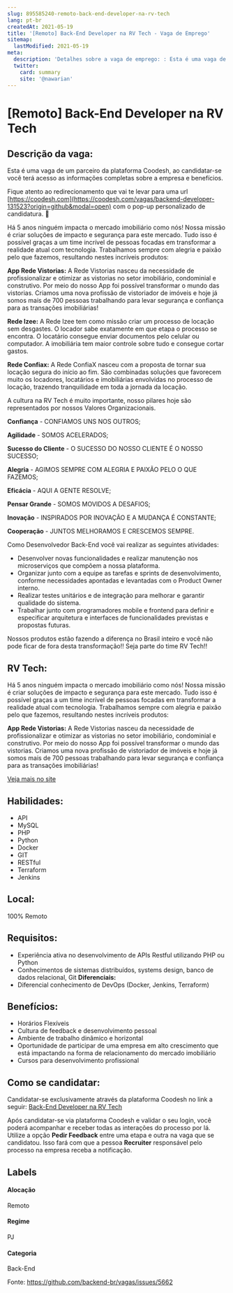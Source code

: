 ```yaml
---
slug: 895585240-remoto-back-end-developer-na-rv-tech
lang: pt-br
createdAt: 2021-05-19
title: '[Remoto] Back-End Developer na RV Tech - Vaga de Emprego'
sitemap:
  lastModified: 2021-05-19
meta:
  description: 'Detalhes sobre a vaga de emprego: : Esta é uma vaga de um parceiro da plataforma Coodesh, ao candidatar-se você terá acesso as informações completas sobre a empresa e benefícios.  Fique atento ao redirecionamento que vai te levar para uma url [https://coodesh.com](https://coodesh.com/vagas/backend-developer-131523?origin=github&modal=open) com o pop-up personalizado de candidatura. 👋 <p>Há 5 anos ninguém impacta o mercado imobiliário como nós! Nossa missão é criar soluções de impacto e segurança para este mercado. Tudo isso é possível graças a um time incrível de pessoas focadas em transformar a realidade atual com tecnologia. Trabalhamos sempre com alegria e paixão pelo que fazemos, resultando nestes incríveis produtos:</p> <p><strong>App Rede Vistorias:</strong> A Rede Vistorias nasceu da necessidade de profissionalizar e otimizar as vistorias no setor imobiliário, condominial e construtivo. Por meio do nosso App foi possível transformar o mundo das vistorias. Criamos uma nova profissão de vistoriador de imóveis e hoje já somos mais de 700 pessoas trabalhando para levar segurança e confiança para as transações imobiliárias!</p> <p><strong>Rede Izee:</strong> A Rede Izee tem como missão criar um processo de locação sem desgastes. O locador sabe exatamente em que etapa o processo se encontra. O locatário consegue enviar documentos pelo celular ou computador. A imobiliária tem maior controle sobre tudo e consegue cortar gastos.</p> <p><strong>Rede Confiax:</strong> A Rede ConfiaX nasceu com a proposta de tornar sua locação segura do início ao fim. São combinadas soluções que favorecem muito os locadores, locatários e imobiliárias envolvidas no processo de locação, trazendo tranquilidade em toda a jornada da locação.</p> <p></p> <p>A cultura na RV Tech é muito importante, nosso pilares hoje são representados por nossos Valores Organizacionais.</p> <p><strong>Confiança</strong> - CONFIAMOS UNS NOS OUTROS;</p> <p><strong>Agilidade</strong> - SOMOS ACELERADOS;</p> <p><strong>Sucesso do Cliente</strong> - O SUCESSO DO NOSSO CLIENTE É O NOSSO SUCESSO;</p> <p><strong>Alegria</strong> - AGIMOS SEMPRE COM ALEGRIA E PAIXÃO PELO O QUE FAZEMOS;</p> <p><strong>Eficácia</strong> - AQUI A GENTE RESOLVE;</p> <p><strong>Pensar Grande</strong> - SOMOS MOVIDOS A DESAFIOS;</p> <p><strong>Inovação</strong> - INSPIRADOS POR INOVAÇÃO E A MUDANÇA É CONSTANTE;</p> <p><strong>Cooperação</strong> - JUNTOS MELHORAMOS E CRESCEMOS SEMPRE.</p> <p></p> <p>Como Desenvolvedor Back-End você vai realizar as seguintes atividades:</p> <ul> <li>Desenvolver novas funcionalidades e realizar manutenção nos microserviços que compõem a nossa plataforma.&nbsp;</li> <li>Organizar junto com a equipe as tarefas e sprints de desenvolvimento, conforme necessidades apontadas e levantadas com o Product Owner interno.&nbsp;</li> <li>Realizar testes unitários e de integração para melhorar e garantir qualidade do sistema.&nbsp;</li> <li>Trabalhar junto com programadores mobile e frontend para definir e especificar arquitetura e interfaces de funcionalidades previstas e propostas futuras.</li> </ul> <p></p> <p>Nossos produtos estão fazendo a diferença no Brasil inteiro e você não pode ficar de fora desta transformação!! Seja parte do time RV Tech!!</p>'
  twitter:
    card: summary
    site: '@nawarian'
---
```


# [Remoto] Back-End Developer na RV Tech

## Descrição da vaga: 
Esta é uma vaga de um parceiro da plataforma Coodesh, ao candidatar-se você terá acesso as informações completas sobre a empresa e benefícios.


Fique atento ao redirecionamento que vai te levar para uma url [https://coodesh.com](https://coodesh.com/vagas/backend-developer-131523?origin=github&modal=open) com o pop-up personalizado de candidatura. 👋
<p>Há 5 anos ninguém impacta o mercado imobiliário como nós! Nossa missão é criar soluções de impacto e segurança para este mercado. Tudo isso é possível graças a um time incrível de pessoas focadas em transformar a realidade atual com tecnologia. Trabalhamos sempre com alegria e paixão pelo que fazemos, resultando nestes incríveis produtos:</p>
<p><strong>App Rede Vistorias:</strong> A Rede Vistorias nasceu da necessidade de profissionalizar e otimizar as vistorias no setor imobiliário, condominial e construtivo. Por meio do nosso App foi possível transformar o mundo das vistorias. Criamos uma nova profissão de vistoriador de imóveis e hoje já somos mais de 700 pessoas trabalhando para levar segurança e confiança para as transações imobiliárias!</p>
<p><strong>Rede Izee:</strong> A Rede Izee tem como missão criar um processo de locação sem desgastes. O locador sabe exatamente em que etapa o processo se encontra. O locatário consegue enviar documentos pelo celular ou computador. A imobiliária tem maior controle sobre tudo e consegue cortar gastos.</p>
<p><strong>Rede Confiax:</strong> A Rede ConfiaX nasceu com a proposta de tornar sua locação segura do início ao fim. São combinadas soluções que favorecem muito os locadores, locatários e imobiliárias envolvidas no processo de locação, trazendo tranquilidade em toda a jornada da locação.</p>
<p></p>
<p>A cultura na RV Tech é muito importante, nosso pilares hoje são representados por nossos Valores Organizacionais.</p>
<p><strong>Confiança</strong> - CONFIAMOS UNS NOS OUTROS;</p>
<p><strong>Agilidade</strong> - SOMOS ACELERADOS;</p>
<p><strong>Sucesso do Cliente</strong> - O SUCESSO DO NOSSO CLIENTE É O NOSSO SUCESSO;</p>
<p><strong>Alegria</strong> - AGIMOS SEMPRE COM ALEGRIA E PAIXÃO PELO O QUE FAZEMOS;</p>
<p><strong>Eficácia</strong> - AQUI A GENTE RESOLVE;</p>
<p><strong>Pensar Grande</strong> - SOMOS MOVIDOS A DESAFIOS;</p>
<p><strong>Inovação</strong> - INSPIRADOS POR INOVAÇÃO E A MUDANÇA É CONSTANTE;</p>
<p><strong>Cooperação</strong> - JUNTOS MELHORAMOS E CRESCEMOS SEMPRE.</p>
<p></p>
<p>Como Desenvolvedor Back-End você vai realizar as seguintes atividades:</p>
<ul>
<li>Desenvolver novas funcionalidades e realizar manutenção nos microserviços que compõem a nossa plataforma.&nbsp;</li>
<li>Organizar junto com a equipe as tarefas e sprints de desenvolvimento, conforme necessidades apontadas e levantadas com o Product Owner interno.&nbsp;</li>
<li>Realizar testes unitários e de integração para melhorar e garantir qualidade do sistema.&nbsp;</li>
<li>Trabalhar junto com programadores mobile e frontend para definir e especificar arquitetura e interfaces de funcionalidades previstas e propostas futuras.</li>
</ul>
<p></p>
<p>Nossos produtos estão fazendo a diferença no Brasil inteiro e você não pode ficar de fora desta transformação!! Seja parte do time RV Tech!!</p>

## RV Tech: 
 <p>Há 5 anos ninguém impacta o mercado imobiliário como nós! Nossa missão é criar soluções de impacto e segurança para este mercado. Tudo isso é possível graças a um time incrível de pessoas focadas em transformar a realidade atual com tecnologia. Trabalhamos sempre com alegria e paixão pelo que fazemos, resultando nestes incríveis produtos:</p>

<p><strong>App Rede Vistorias:</strong> A Rede Vistorias nasceu da necessidade de profissionalizar e otimizar as vistorias no setor imobiliário, condominial e construtivo. Por meio do nosso App foi possível transformar o mundo das vistorias. Criamos uma nova profissão de vistoriador de imóveis e hoje já somos mais de 700 pessoas trabalhando para levar segurança e confiança para as transações imobiliárias!</p><a href='https://coodesh.com/empresas/rv-tech'>Veja mais no site</a>

 ## Habilidades: 
 - API 
- MySQL 
- PHP 
- Python 
- Docker 
- GIT 
- RESTful 
- Terraform 
- Jenkins
## Local: 
 100% Remoto
## Requisitos: 
 - Experiência ativa no desenvolvimento de APIs Restful utilizando PHP ou Python 
- Conhecimentos de sistemas distribuídos, systems design, banco de dados relacional, Git
**Diferenciais:** 
 - Diferencial conhecimento de DevOps (Docker, Jenkins, Terraform)
## Benefícios: 
 - Horários Flexíveis 
- Cultura de feedback e desenvolvimento pessoal 
- Ambiente de trabalho dinâmico e horizontal 
- Oportunidade de participar de uma empresa em alto crescimento que está impactando na forma de relacionamento do mercado imobiliário 
- Cursos para desenvolvimento profissional
## Como se candidatar:
Candidatar-se exclusivamente através da plataforma Coodesh no link a seguir: [Back-End Developer na RV Tech](https://coodesh.com/vagas/backend-developer-131523?origin=github&modal=open)


Após candidatar-se via plataforma Coodesh e validar o seu login, você poderá acompanhar e receber todas as interações do processo por lá. Utilize a opção <b>Pedir Feedback</b> entre uma etapa e outra na vaga que se candidatou. Isso fará com que a pessoa <b>Recruiter</b> responsável pelo processo na empresa receba a notificação.
## Labels
#### Alocação
Remoto
#### Regime
PJ
#### Categoria
Back-End

Fonte: https://github.com/backend-br/vagas/issues/5662